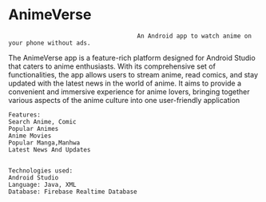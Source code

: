 # AnimeVerse

                                        An Android app to watch anime on your phone without ads.

The AnimeVerse app is a feature-rich platform designed for Android Studio that caters to anime enthusiasts. With its comprehensive set of functionalities, the app allows users to stream anime, read comics, and stay updated with the latest news in the world of anime. It aims to provide a convenient and immersive experience for anime lovers, bringing together various aspects of the anime culture into one user-friendly application 

    Features:
    Search Anime, Comic
    Popular Animes
    Anime Movies
    Popular Manga,Manhwa
    Latest News And Updates


    Technologies used:
    Android Studio 
    Language: Java, XML
    Database: Firebase Realtime Database
    
